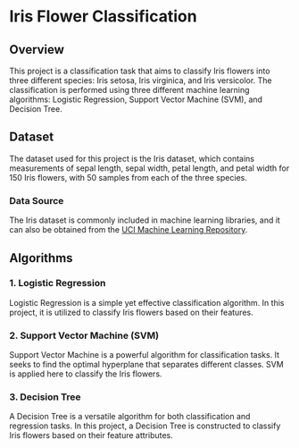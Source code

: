 
# Iris Flower Classification

## Overview

This project is a classification task that aims to classify Iris flowers into three different species: Iris setosa, Iris virginica, and Iris versicolor. The classification is performed using three different machine learning algorithms: Logistic Regression, Support Vector Machine (SVM), and Decision Tree.

## Dataset

The dataset used for this project is the Iris dataset, which contains measurements of sepal length, sepal width, petal length, and petal width for 150 Iris flowers, with 50 samples from each of the three species.

### Data Source

The Iris dataset is commonly included in machine learning libraries, and it can also be obtained from the [UCI Machine Learning Repository](https://archive.ics.uci.edu/ml/datasets/iris).

## Algorithms

### 1. Logistic Regression

Logistic Regression is a simple yet effective classification algorithm. In this project, it is utilized to classify Iris flowers based on their features.

### 2. Support Vector Machine (SVM)

Support Vector Machine is a powerful algorithm for classification tasks. It seeks to find the optimal hyperplane that separates different classes. SVM is applied here to classify the Iris flowers.

### 3. Decision Tree

A Decision Tree is a versatile algorithm for both classification and regression tasks. In this project, a Decision Tree is constructed to classify Iris flowers based on their feature attributes.




